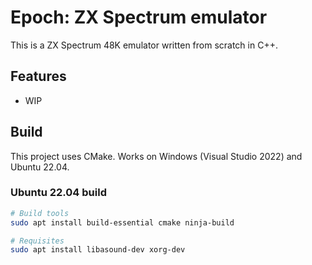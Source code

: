 # Epoch: ZX Spectrum emulator

This is a ZX Spectrum 48K emulator written from scratch in C++.

## Features
- WIP

## Build

This project uses CMake. Works on Windows (Visual Studio 2022) and Ubuntu 22.04.

### Ubuntu 22.04 build

```bash
# Build tools
sudo apt install build-essential cmake ninja-build

# Requisites
sudo apt install libasound-dev xorg-dev
```
